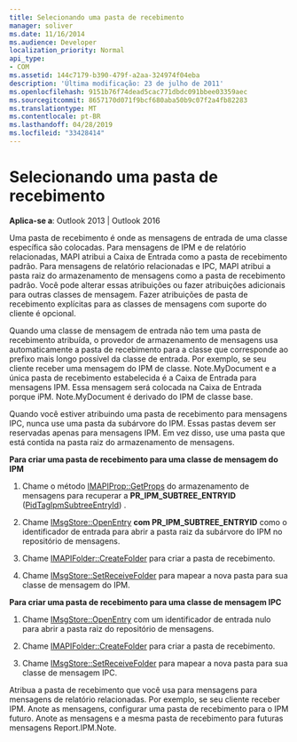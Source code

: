 ```yaml
---
title: Selecionando uma pasta de recebimento
manager: soliver
ms.date: 11/16/2014
ms.audience: Developer
localization_priority: Normal
api_type:
- COM
ms.assetid: 144c7179-b390-479f-a2aa-324974f04eba
description: 'Última modificação: 23 de julho de 2011'
ms.openlocfilehash: 9151b76f74dead5cac771dbdc091bbee03359aec
ms.sourcegitcommit: 8657170d071f9bcf680aba50b9c07f2a4fb82283
ms.translationtype: MT
ms.contentlocale: pt-BR
ms.lasthandoff: 04/28/2019
ms.locfileid: "33428414"
---
```

# <a name="selecting-a-receive-folder"></a>Selecionando uma pasta de recebimento

  
  
**Aplica-se a**: Outlook 2013 | Outlook 2016 
  
Uma pasta de recebimento é onde as mensagens de entrada de uma classe específica são colocadas. Para mensagens de IPM e de relatório relacionadas, MAPI atribui a Caixa de Entrada como a pasta de recebimento padrão. Para mensagens de relatório relacionadas e IPC, MAPI atribui a pasta raiz do armazenamento de mensagens como a pasta de recebimento padrão. Você pode alterar essas atribuições ou fazer atribuições adicionais para outras classes de mensagem. Fazer atribuições de pasta de recebimento explícitas para as classes de mensagens com suporte do cliente é opcional.
  
Quando uma classe de mensagem de entrada não tem uma pasta de recebimento atribuída, o provedor de armazenamento de mensagens usa automaticamente a pasta de recebimento para a classe que corresponde ao prefixo mais longo possível da classe de entrada. Por exemplo, se seu cliente receber uma mensagem do IPM de classe. Note.MyDocument e a única pasta de recebimento estabelecida é a Caixa de Entrada para mensagens IPM. Essa mensagem será colocada na Caixa de Entrada porque iPM. Note.MyDocument é derivado do IPM de classe base.
  
Quando você estiver atribuindo uma pasta de recebimento para mensagens IPC, nunca use uma pasta da subárvore do IPM. Essas pastas devem ser reservadas apenas para mensagens IPM. Em vez disso, use uma pasta que está contida na pasta raiz do armazenamento de mensagens. 
  
 **Para criar uma pasta de recebimento para uma classe de mensagem do IPM**
  
1. Chame o método [IMAPIProp::GetProps](imapiprop-getprops.md) do armazenamento de mensagens para recuperar a **PR_IPM_SUBTREE_ENTRYID** ([PidTagIpmSubtreeEntryId](pidtagipmsubtreeentryid-canonical-property.md)) . 
    
2. Chame [IMsgStore::OpenEntry](imsgstore-openentry.md) **com PR_IPM_SUBTREE_ENTRYID** como o identificador de entrada para abrir a pasta raiz da subárvore do IPM no repositório de mensagens. 
    
3. Chame [IMAPIFolder::CreateFolder](imapifolder-createfolder.md) para criar a pasta de recebimento. 
    
4. Chame [IMsgStore::SetReceiveFolder](imsgstore-setreceivefolder.md) para mapear a nova pasta para sua classe de mensagem do IPM. 
    
 **Para criar uma pasta de recebimento para uma classe de mensagem IPC**
  
1. Chame [IMsgStore::OpenEntry](imsgstore-openentry.md) com um identificador de entrada nulo para abrir a pasta raiz do repositório de mensagens. 
    
2. Chame [IMAPIFolder::CreateFolder](imapifolder-createfolder.md) para criar a pasta de recebimento. 
    
3. Chame [IMsgStore::SetReceiveFolder](imsgstore-setreceivefolder.md) para mapear a nova pasta para sua classe de mensagem IPC. 
    
Atribua a pasta de recebimento que você usa para mensagens para mensagens de relatório relacionadas. Por exemplo, se seu cliente receber IPM. Anote as mensagens, configurar uma pasta de recebimento para o IPM futuro. Anote as mensagens e a mesma pasta de recebimento para futuras mensagens Report.IPM.Note.
  

